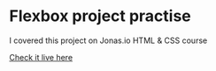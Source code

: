 # Flexbox project practise

I covered this project on Jonas.io HTML & CSS course

[Check it live here](https://vukjovanovic.github.io/Trillo/)
